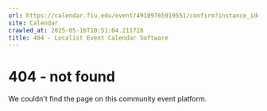 ```yaml
---
url: https://calendar.fiu.edu/event/49109765919551/confirm?instance_id=49109765952340&return=https%3A%2F%2Fcalendar.fiu.edu%2Fcalendar%3Fevent_types%255B%255D%3D121721
site: Calendar
crawled_at: 2025-05-16T10:51:04.211728
title: 404 - Localist Event Calendar Software
---
```


# 404 - not found
We couldn't find the page on this community event platform.
